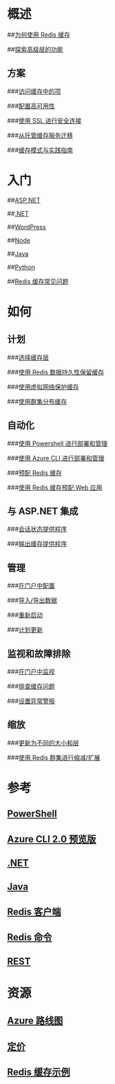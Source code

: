 

# 概述


##[为何使用 Redis 缓存](https://azure.microsoft.com/services/cache/)


##[探索高级层的功能](cache-premium-tier-intro.md)


## 方案


###[访问缓存中的项](cache-dotnet-how-to-use-azure-redis-cache.md#add-and-retrieve-objects-from-the-cache)


###[配置高可用性](https://azure.microsoft.com/pricing/details/cache/)


###[使用 SSL 进行安全连接](cache-dotnet-how-to-use-azure-redis-cache.md#connect-to-the-cache)


###[从托管缓存服务迁移](cache-migrate-to-redis.md)


###[缓存模式与实践指南](../best-practices-caching.md?toc=%2fazure%2fredis-cache%2ftoc.json)




# 入门


##[ASP.NET](cache-web-app-howto.md)


##[.NET](cache-dotnet-how-to-use-azure-redis-cache.md)


##[WordPress](../app-service-web/web-sites-connect-to-redis-using-memcache-protocol.md?toc=%2fazure%2fredis-cache%2ftoc.json)


##[Node](cache-nodejs-get-started.md)


##[Java](cache-java-get-started.md)


##[Python](cache-python-get-started.md)


##[Redis 缓存常见问题](cache-faq.md)



# 如何


## 计划


###[选择缓存层](cache-faq.md#what-redis-cache-offering-and-size-should-i-use)


###[使用 Redis 数据持久性保留缓存](cache-how-to-premium-persistence.md)


###[使用虚拟网络保护缓存](cache-how-to-premium-vnet.md)


###[使用群集分布缓存](cache-how-to-premium-clustering.md)


## 自动化


###[使用 Powershell 进行部署和管理](cache-howto-manage-redis-cache-powershell.md)


###[使用 Azure CLI 进行部署和管理](cli-samples.md)


###[预配 Redis 缓存](cache-redis-cache-arm-provision.md)


###[使用 Redis 缓存预配 Web 应用](cache-web-app-arm-with-redis-cache-provision.md)


## 与 ASP.NET 集成


###[会话状态提供程序](cache-aspnet-session-state-provider.md)


###[输出缓存提供程序](cache-aspnet-output-cache-provider.md)


## 管理


###[在门户中配置](cache-configure.md)


###[导入/导出数据](cache-how-to-import-export-data.md)


###[重新启动](cache-administration.md#reboot)


###[计划更新](cache-administration.md#schedule-updates)


## 监视和故障排除


###[在门户中监视](cache-how-to-monitor.md)


###[排查缓存问题](cache-how-to-troubleshoot.md)


###[设置异常警报](cache-how-to-monitor.md#operations-and-alerts)


## 缩放


###[更新为不同的大小和层](cache-how-to-scale.md)


###[使用 Redis 群集进行缩减/扩展](cache-how-to-premium-clustering.md)



# 参考


## [PowerShell](/powershell/module/azurerm.rediscache)


## [Azure CLI 2.0 预览版](/cli/azure/redis)


## [.NET](/dotnet/api/microsoft.azure.management.redis)


## [Java](/java/api/com.microsoft.azure.management.redis._redis_cache)


## [Redis 客户端](http://redis.io/clients)


## [Redis 命令](http://redis.io/commands#)


## [REST](https://docs.microsoft.com/rest/api/redis/)



# 资源


## [Azure 路线图](https://azure.microsoft.com/roadmap/)


## [定价](https://azure.microsoft.com/pricing/details/cache/)


## [Redis 缓存示例](cache-redis-samples.md)

